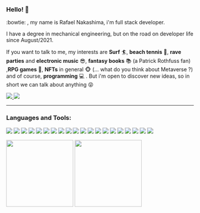 ### Hello! 🤘

:bowtie: , my name is Rafael Nakashima, i'm full stack developer.

I have a degree in mechanical engineering, but on the road on developer life since August/2021.

If you want to talk to me, my interests are **Surf** :surfer:, **beach tennis** :tennis:, **rave parties** and **electronic music** :sunglasses:, **fantasy books** :books: (a Patrick Rothfuss fan) ,**RPG games** :star2:,  **NFTs** in general :monkey_face: (... what do you think about Metaverse ?) and of course, **programming** :computer: . But i'm open to discover new ideas, so in short we can talk about anything :stuck_out_tongue_closed_eyes:

<a href="https://www.linkedin.com/in/rafaelnakashima" alt="linkedin" target="_blank">
<img src="https://img.shields.io/badge/LinkedIn-%230077B5.svg?&style=flat-square&logo=linkedin&logoColor=white">
</a>
<a href="mailto:rafaelnakashima@rocketmail.com"><img src="https://img.shields.io/badge/Yahoo!-6001D2?style=flat-square&logo=Yahoo!&logoColor=white"></a>

____

### Languages and Tools:

<img src="https://img.shields.io/badge/HTML5-%23E34F26.svg?style=for-the-badge&logo=html5&logoColor=white&style=plastic" > <img src="https://img.shields.io/badge/CSS3-1572B6?style=for-the-badge&logo=css3&logoColor=whitee&style=plastic" > <img src="https://img.shields.io/badge/JavaScript-323330?style=for-the-badge&logo=javascript&logoColor=F7DF1Ee&style=plastic" > <img src="https://img.shields.io/badge/React-20232A?style=for-the-badge&logo=react&logoColor=61DAFBwhite&style=plastic" > <img src="https://img.shields.io/badge/Next-black?style=for-the-badge&logo=next.js&logoColor=white&style=plastic" > <img src="https://img.shields.io/badge/Redux-593D88?style=for-the-badge&logo=redux&logoColor=white&style=plastic" > <img src="https://img.shields.io/badge/vuejs-%2335495e.svg?style=for-the-badge&logo=vuedotjs&logoColor=%234FC08D&style=plastic" > <img src="https://img.shields.io/badge/docker-%230db7ed.svg?style=for-the-badge&logo=docker&logoColor=white&style=plastic" > <img src="https://img.shields.io/badge/mysql-%2300f.svg?style=for-the-badge&logo=mysql&logoColor=white&style=plastic" > <img src="https://img.shields.io/badge/postgres-%23316192.svg?style=for-the-badge&logo=postgresql&logoColor=white&style=plastic" > <img src="https://img.shields.io/badge/MongoDB-%234ea94b.svg?style=for-the-badge&logo=mongodb&logoColor=white&style=plastic" > <img src="https://img.shields.io/badge/node.js-6DA55F?style=for-the-badge&logo=node.js&logoColor=white&style=plastic" > <img src="https://img.shields.io/badge/typescript-%23007ACC.svg?style=for-the-badge&logo=typescript&logoColor=white&style=plastic"> <img src="https://img.shields.io/badge/Sequelize-52B0E7?style=for-the-badge&logo=Sequelize&logoColor=white&style=plastic"> <img src="https://img.shields.io/badge/express.js-%23404d59.svg?style=for-the-badge&logo=express&logoColor=%2361DAFB&style=plastic"> <img src="https://img.shields.io/badge/nestjs-%23E0234E.svg?style=for-the-badge&logo=nestjs&logoColor=white&style=plastic"> <img src="https://img.shields.io/badge/python-3670A0?style=for-the-badge&logo=python&logoColor=ffdd54&style=plastic"> <img src="https://img.shields.io/badge/-mocha-%238D6748?style=for-the-badge&logo=mocha&logoColor=white&style=plastic"> <img src="https://img.shields.io/badge/-jest-%23C21325?style=for-the-badge&logo=jest&logoColor=white&style=plastic">  <img src="https://img.shields.io/badge/Postman-FF6C37?style=for-the-badge&logo=postman&logoColor=white&style=plastic">

<p align="left">
  <img height="180em" src="https://github-readme-stats-sigma-five.vercel.app/api?username=rtxnak&show_icons=true&include_all_commits=true&theme=apprentice"/>
  <img height="180em" src="https://github-readme-stats-sigma-five.vercel.app/api/top-langs/?username=rtxnak&layout=compact&langs_count=7&theme=apprentice"/>
</p>
